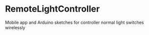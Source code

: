 # RemoteLightController
Mobile app and Arduino sketches for controller normal light switches wirelessly
